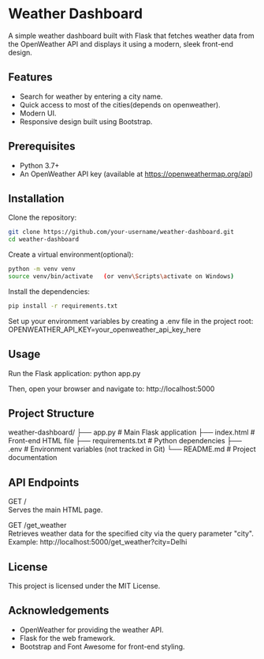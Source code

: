 # Weather Dashboard

A simple weather dashboard built with Flask that fetches weather data from the OpenWeather API and displays it using a modern, sleek front-end design.

## Features

- Search for weather by entering a city name.
- Quick access to most of the cities(depends on openweather).
- Modern UI.
- Responsive design built using Bootstrap.

## Prerequisites

- Python 3.7+
- An OpenWeather API key (available at https://openweathermap.org/api)

## Installation

Clone the repository:
```bash
git clone https://github.com/your-username/weather-dashboard.git
cd weather-dashboard
```

Create a virtual environment(optional):
```bash
python -m venv venv
source venv/bin/activate   (or venv\Scripts\activate on Windows)
```

Install the dependencies:
```bash
pip install -r requirements.txt
```

Set up your environment variables by creating a .env file in the project root:
OPENWEATHER_API_KEY=your_openweather_api_key_here

## Usage

Run the Flask application:
python app.py

Then, open your browser and navigate to:
http://localhost:5000

## Project Structure

weather-dashboard/
  ├── app.py                # Main Flask application
  ├── index.html            # Front-end HTML file
  ├── requirements.txt      # Python dependencies
  ├── .env                  # Environment variables (not tracked in Git)
  └── README.md             # Project documentation

## API Endpoints

GET /  
Serves the main HTML page.

GET /get_weather  
Retrieves weather data for the specified city via the query parameter "city".
Example: http://localhost:5000/get_weather?city=Delhi

## License

This project is licensed under the MIT License.

## Acknowledgements

- OpenWeather for providing the weather API.
- Flask for the web framework.
- Bootstrap and Font Awesome for front-end styling.
